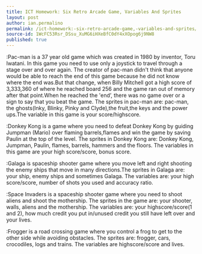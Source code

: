 ```yaml
---
title: ICT Homework: Six Retro Arcade Game, Variables And Sprites
layout: post
author: ian.permalino
permalink: /ict-homework:-six-retro-arcade-game,-variables-and-sprites/
source-id: 1WcFC53Rsr_DSsu_XuMG6iHXeBfC0dY4xXOpog6j9NW8
published: true
---
```

:Pac-man is a 37 year old game which was created in 1980 by inventor, Toru Iwatani. In this game you need to use only a joystick to travel through a stage over and over again. The creator of pac-man didn't think that anyone would be able to reach the end of this game because he did not know where the end was.But that change, when Billy Mitchell got a high score of 3,333,360 of where he reached board 256 and the game ran out of memory after that point.When he reached the 'end’, there was no game over or a sign to say that you beat the game. The sprites in pac-man are: pac-man, the ghosts(Inky, Blinky, Pinky and Clyde),the fruit,the keys and the power ups.The variable in this game is your score/highscore.

:Donkey Kong is a game where you need to defeat Donkey Kong by guiding  Jumpman (Mario) over flaming barrels,flames and win the game by saving Paulin at the top of the level. The sprites in Donkey Kong are: Donkey Kong, Jumpman, Paulin, flames, barrels, hammers and the floors. The variables in this game are your high score/score, bonus score.

:Galaga is spaceship shooter game where you move left and right shooting the enemy ships that move in many directions.The sprites in Galaga are: your ship, enemy ships and sometimes Galaga. The variables are: your high score/score, number of shots you used and accuracy ratio.

   

:Space Invaders is a spaceship shooter game where you need to shoot aliens and shoot the mothership. The sprites in the game are: your shooter, walls, aliens and the mothership. The variables are: your highscore/score(1 and 2), how much credit you put in/unused credit you still have left over and your lives.

:Frogger is a road crossing game where you control a frog to get to the other side while avoiding obstacles. The sprites are: frogger, cars, crocodiles, logs and trains. The variables are highscore/score and lives.

